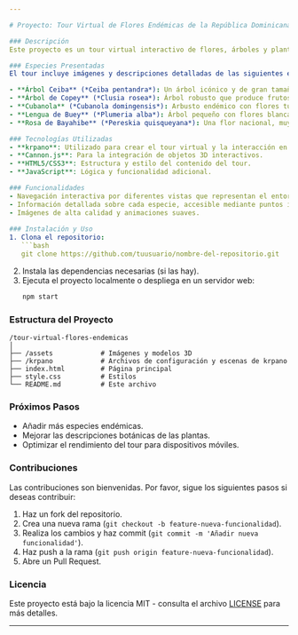 ```yaml
---

# Proyecto: Tour Virtual de Flores Endémicas de la República Dominicana

### Descripción
Este proyecto es un tour virtual interactivo de flores, árboles y plantas endémicas de la República Dominicana, desarrollado utilizando **krpano**. El objetivo es educar e informar a los usuarios sobre la biodiversidad de la flora del país mediante un recorrido inmersivo y visualmente atractivo.

### Especies Presentadas
El tour incluye imágenes y descripciones detalladas de las siguientes especies:

- **Árbol Ceiba** (*Ceiba pentandra*): Un árbol icónico y de gran tamaño, venerado en muchas culturas del Caribe.
- **Árbol de Copey** (*Clusia rosea*): Árbol robusto que produce frutos interesantes y flores grandes.
- **Cubanola** (*Cubanola domingensis*): Arbusto endémico con flores tubulares, conocidas por su fragancia agradable.
- **Lengua de Buey** (*Plumeria alba*): Árbol pequeño con flores blancas aromáticas, común en la región.
- **Rosa de Bayahibe** (*Pereskia quisqueyana*): Una flor nacional, muy apreciada por su rareza y belleza.

### Tecnologías Utilizadas
- **krpano**: Utilizado para crear el tour virtual y la interacción en 3D.
- **Cannon.js**: Para la integración de objetos 3D interactivos.
- **HTML5/CSS3**: Estructura y estilo del contenido del tour.
- **JavaScript**: Lógica y funcionalidad adicional.

### Funcionalidades
- Navegación interactiva por diferentes vistas que representan el entorno de las plantas.
- Información detallada sobre cada especie, accesible mediante puntos interactivos.
- Imágenes de alta calidad y animaciones suaves.
  
### Instalación y Uso
1. Clona el repositorio:
   ```bash
   git clone https://github.com/tuusuario/nombre-del-repositorio.git
   ```
2. Instala las dependencias necesarias (si las hay).
3. Ejecuta el proyecto localmente o despliega en un servidor web:
   ```bash
   npm start
   ```
   
### Estructura del Proyecto
```
/tour-virtual-flores-endemicas
│
├── /assets            # Imágenes y modelos 3D
├── /krpano            # Archivos de configuración y escenas de krpano
├── index.html         # Página principal
├── style.css          # Estilos
└── README.md          # Este archivo
```

### Próximos Pasos
- Añadir más especies endémicas.
- Mejorar las descripciones botánicas de las plantas.
- Optimizar el rendimiento del tour para dispositivos móviles.

### Contribuciones
Las contribuciones son bienvenidas. Por favor, sigue los siguientes pasos si deseas contribuir:

1. Haz un fork del repositorio.
2. Crea una nueva rama (`git checkout -b feature-nueva-funcionalidad`).
3. Realiza los cambios y haz commit (`git commit -m 'Añadir nueva funcionalidad'`).
4. Haz push a la rama (`git push origin feature-nueva-funcionalidad`).
5. Abre un Pull Request.

### Licencia
Este proyecto está bajo la licencia MIT - consulta el archivo [LICENSE](LICENSE) para más detalles.

---
```

